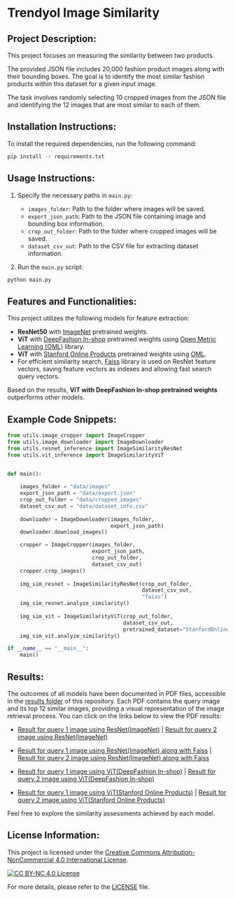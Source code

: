 # Trendyol Image Similarity

## Project Description:

This project focuses on measuring the similarity between two products.

The provided JSON file includes 20,000 fashion product images along with their bounding boxes. The goal is to identify the most similar fashion products within this dataset for a given input image.

The task involves randomly selecting 10 cropped images from the JSON file and identifying the 12 images that are most similar to each of them.

## Installation Instructions:

To install the required dependencies, run the following command:

```bash
pip install -r requirements.txt
```

## Usage Instructions:

1. Specify the necessary paths in `main.py`:
   - `images_folder`: Path to the folder where images will be saved.
   - `export_json_path`: Path to the JSON file containing image and bounding box information.
   - `crop_out_folder`: Path to the folder where cropped images will be saved.
   - `dataset_csv_out`: Path to the CSV file for extracting dataset information.

2. Run the `main.py` script:
   
```bash
python main.py
```

## Features and Functionalities:

This project utilizes the following models for feature extraction:

- **ResNet50** with [ImageNet](https://www.image-net.org) pretrained weights.
- **ViT** with [DeepFashion In-shop](https://mmlab.ie.cuhk.edu.hk/projects/DeepFashion/InShopRetrieval.html) pretrained weights using [Open Metric Learning (OML)](https://github.com/OML-Team/open-metric-learning) library.
- **ViT** with [Stanford Online Products](https://cvgl.stanford.edu/projects/lifted_struct/) pretrained weights using [OML](https://github.com/OML-Team/open-metric-learning).
- For efficient similarity search, [Faiss](https://github.com/facebookresearch/faiss) library is used on ResNet feature vectors, saving feature vectors as indexes and allowing fast search query vectors.

Based on the results, **ViT with DeepFashion In-shop pretrained weights** outperforms other models.

## Example Code Snippets:
```python
from utils.image_cropper import ImageCropper
from utils.image_downloader import ImageDownloader
from utils.resnet_inference import ImageSimilarityResNet
from utils.vit_inference import ImageSimilarityViT


def main():
    
    images_folder = "data/images"
    export_json_path = "data/export.json"
    crop_out_folder = "data/cropped_images"
    dataset_csv_out = "data/dataset_info.csv"
    
    downloader = ImageDownloader(images_folder,
                                 export_json_path)
    downloader.download_images()

    cropper = ImageCropper(images_folder,
                           export_json_path,
                           crop_out_folder,
                           dataset_csv_out)
    cropper.crop_images()
    
    img_sim_resnet = ImageSimilarityResNet(crop_out_folder,
                                           dataset_csv_out,
                                           "faiss")
    img_sim_resnet.analyze_similarity()
    
    img_sim_vit = ImageSimilarityViT(crop_out_folder,
                                     dataset_csv_out,
                                     pretrained_dataset="StanfordOnline")
    img_sim_vit.analyze_similarity()

if __name__ == "__main__":
    main()
```

## Results:

The outcomes of all models have been documented in PDF files, accessible in the [results folder](results/) of this repository. Each PDF contains the query image and its top 12 similar images, providing a visual representation of the image retrieval process. You can click on the links below to view the PDF results:

- [Result for query 1 image using ResNet(ImageNet)](results/ResNet/imagenet/cosine_similarity/result_query_1.pdf) | [Result for query 2 image using ResNet(ImageNet) ](results/ResNet/imagenet/cosine_similarity/result_query_2.pdf)

- [Result for query 1 image using ResNet(ImageNet) along with Faiss](results/ResNet/imagenet/faiss/result_query_1.pdf) | [Result for query 2 image using ResNet(ImageNet) along with Faiss](results/ResNet/imagenet/faiss/result_query_2.pdf)

- [Result for query 1 image using ViT(DeepFashion In-shop)](results/ViT/DeepFashion/cosine_similarity/result_query_1.pdf) | [Result for query 2 image using ViT(DeepFashion In-shop)](results/ViT/DeepFashion/cosine_similarity/result_query_2.pdf)

- [Result for query 1 image using ViT(Stanford Online Products)](results/ViT/StanfordOnline/cosine_similarity/result_query_1.pdf) | [Result for query 2 image using ViT(Stanford Online Products)](results/ViT/StanfordOnline/cosine_similarity/result_query_2.pdf)

Feel free to explore the similarity assessments achieved by each model.

## License Information:

This project is licensed under the [Creative Commons Attribution-NonCommercial 4.0 International License](https://creativecommons.org/licenses/by-nc/4.0/).

[![CC BY-NC 4.0 License](https://i.creativecommons.org/l/by-nc/4.0/88x31.png)](https://creativecommons.org/licenses/by-nc/4.0/)

For more details, please refer to the [LICENSE](LICENSE) file.